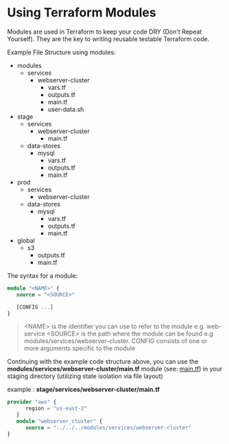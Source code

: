 # Using Terraform Modules

Modules are used in Terraform to keep your code DRY (Don't Repeat Yourself).  They are the key to writing reusable testable Terraform code.  

Example File Structure using modules:

- modules
  - services
    - webserver-cluster
      - vars.tf
      - outputs.tf
      - main.tf
      - user-data.sh
- stage
  - services
    - webserver-cluster
      - main.tf
  - data-stores
    - mysql
      - vars.tf
      - outputs.tf
      - main.tf
- prod
  - services
    - webserver-cluster
  - data-stores
    - mysql
      - vars.tf
      - outputs.tf
      - main.tf
- global
  - s3
    - outputs.tf
    - main.tf

The syntax for a module:

```tf
module "<NAME>" {
   source = "<SOURCE>"

   [CONFIG ...]
}
```

> \<NAME\> is the identifier you can use to refer to the module e.g. web-service
> \<SOURCE\> is the path where the module can be found e.g modules/services/webserver-cluster.
> CONFIG consists of one or more arguments specific to the module

Continuing with the example code structure above, you can use the **modules/services/webserver-cluster/main.tf** module (see: [main.tf](/examples/terraform-up-and-running-code/code/terraform/04-terraform-module/module-example/modules/services/webserver-cluster/main.tf)) in your staging directory (utilizing state isolation via file layout) 

example : **stage/services/webserver-cluster/main.tf** 

```tf
provider "aws" {
      region = "us-east-2"
   }
   module "webserver_cluster" {
      source = "../../../modules/services/webserver-cluster"
}
```

